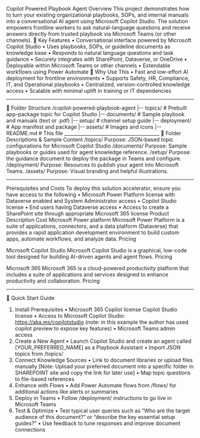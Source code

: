 Copilot Powered Playbook Agent
Overview
This project demonstrates how to turn your existing organizational playbooks, SOPs, and internal manuals into a conversational AI agent using Microsoft Copilot Studio. The solution empowers frontline workers to ask natural-language questions and receive answers directly from trusted playbook via Microsoft Teams (or other channels).
🔎 Key Features
•	Conversational interface powered by Microsoft Copilot Studio
•	Uses playbooks, SOPs, or guideline documents as knowledge base
•	Responds to natural language questions and task guidance
•	Securely integrates with SharePoint, Dataverse, or OneDrive
•	Deployable within Microsoft Teams or other channels
•	Extendable workflows using Power Automate
🥇 Why Use This
•	Fast and low-effort AI deployment for frontline environments
•	Supports Safety, HR, Compliance, IT, and Operational playbooks
•	Centralized, version-controlled knowledge access
•	Scalable with minimal uplift in training or IT dependencies
________________________________________
📁 Folder Structure
/copilot-powered-playbook-agent
|-- topics/                 # Prebuilt app-package topic for Copilot Studio
|-- documents/               # Sample playbook and manuals (text or .pdf)
|-- setup/                   # channel setup guide
|-- deployment/              # App manifest and package
|-- assets/                  # Images and icons
|-- README.md                # This file ________________________________________
📂 Folder Descriptions & Sample Content
/topics/
Purpose: JSON-based topic configurations for Microsoft Copilot Studio
/documents/
Purpose: Sample playbooks or guides used for agent knowledge reference. 
/setup/
Purpose: the guidance document to deploy the package in Teams and configure.
/deployment/
Purpose: Resources to publish your agent into Microsoft Teams. 
/assets/
Purpose: Visual branding and helpful illustrations. 
________________________________________
Prerequisites and Costs
To deploy this solution accelerator, ensure you have access to the following
•	Microsoft Power Platform license with Dataverse enabled and System Administrator access
•	Copilot Studio license
•	End users having Dataverse access
•	Access to create a SharePoint site through appropriate Microsoft 365 license
Product	Description	Cost
Microsoft Power platform
Microsoft Power Platform is a suite of applications, connectors, and a data platform (Dataverse) that provides a rapid application development environment to build custom apps, automate workflows, and analyze data.	Pricing

Microsoft Copilot Studio
Microsoft Copilot Studio is a graphical, low-code tool designed for building AI-driven agents and agent flows.	Pricing

Microsoft 365
Microsoft 365 is a cloud-powered productivity platform that includes a suite of applications and services designed to enhance productivity and collaboration.	Pricing

________________________________________
📖 Quick Start Guide
1.	Install Prerequisites
•	Microsoft 365 Copilot license Copilot Studio license
•	Access to Microsoft Copilot Studio: https://aka.ms/copilotstudio (note: in this example the author has used copilot preview to expose key features)
•	Microsoft Teams admin access
2.	Create a New Agent
•	Launch Copilot Studio and create an agent called [YOUR_PREFERRED_NAME] as a Playbook Assistant
•	Import JSON topics from /topics/
3.	Connect Knowledge Sources
•	Link to document libraries or upload files manually [Note: Upload your preferred document into a specific folder in SHAREPOINT site and copy the link for later use]
•	Map topic questions to file-based references
4.	Enhance with Flows
•	Add Power Automate flows from /flows/ for additional actions like alerts or summaries
5.	Deploy in Teams
•	Follow /deployment/ instructions to go live in Microsoft Teams
6.	Test & Optimize
•	Test typical user queries such as “Who are the target audience of this document?” or “describe the key essential setup guides?”
•	Use feedback to tune responses and improve document connections
